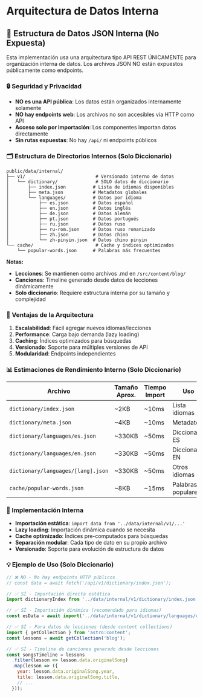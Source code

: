 # Arquitectura de Datos Interna

## 📂 Estructura de Datos JSON Interna (No Expuesta)

Esta implementación usa una arquitectura tipo API REST ÚNICAMENTE para organización interna de datos. Los archivos JSON NO están expuestos públicamente como endpoints.

### 🔒 Seguridad y Privacidad

- **NO es una API pública**: Los datos están organizados internamente solamente
- **NO hay endpoints web**: Los archivos no son accesibles vía HTTP como API
- **Acceso solo por importación**: Los componentes importan datos directamente
- **Sin rutas expuestas**: No hay `/api/` ni endpoints públicos

### 🗂️ Estructura de Directorios Internos (Solo Diccionario)

```
public/data/internal/
├── v1/                          # Versionado interno de datos
│   └── dictionary/              # SOLO datos de diccionario
│       ├── index.json          # Lista de idiomas disponibles
│       ├── meta.json           # Metadatos globales
│       └── languages/          # Datos por idioma
│           ├── es.json         # Datos español
│           ├── en.json         # Datos inglés
│           ├── de.json         # Datos alemán
│           ├── pt.json         # Datos portugués
│           ├── ru.json         # Datos ruso
│           ├── ru-rom.json     # Datos ruso romanizado
│           ├── zh.json         # Datos chino
│           └── zh-pinyin.json  # Datos chino pinyin
└── cache/                       # Cache y índices optimizados
    └── popular-words.json      # Palabras más frecuentes
```

**Notas:**
- **Lecciones**: Se mantienen como archivos .md en `/src/content/blog/`
- **Canciones**: Timeline generado desde datos de lecciones dinámicamente
- **Solo diccionario**: Requiere estructura interna por su tamaño y complejidad

### 🚀 Ventajas de la Arquitectura

1. **Escalabilidad**: Fácil agregar nuevos idiomas/lecciones
2. **Performance**: Carga bajo demanda (lazy loading)
3. **Caching**: Índices optimizados para búsquedas
4. **Versionado**: Soporte para múltiples versiones de API
5. **Modularidad**: Endpoints independientes

### 📊 Estimaciones de Rendimiento Interno (Solo Diccionario)

| Archivo | Tamaño Aprox. | Tiempo Import | Uso |
|---------|--------------|---------------|-----|
| `dictionary/index.json` | ~2KB | ~10ms | Lista idiomas |
| `dictionary/meta.json` | ~4KB | ~10ms | Metadatos |
| `dictionary/languages/es.json` | ~330KB | ~50ms | Diccionario ES |
| `dictionary/languages/en.json` | ~330KB | ~50ms | Diccionario EN |
| `dictionary/languages/[lang].json` | ~330KB | ~50ms | Otros idiomas |
| `cache/popular-words.json` | ~8KB | ~15ms | Palabras populares |

### 🔧 Implementación Interna

- **Importación estática**: `import data from '../data/internal/v1/...'`
- **Lazy loading**: Importación dinámica cuando se necesita
- **Cache optimizado**: Índices pre-computados para búsquedas
- **Separación modular**: Cada tipo de dato en su propio archivo
- **Versionado**: Soporte para evolución de estructura de datos

### 💡 Ejemplo de Uso (Solo Diccionario)

```javascript
// ❌ NO - No hay endpoints HTTP públicos
// const data = await fetch('/api/v1/dictionary/index.json');

// ✅ SÍ - Importación directa estática
import dictionaryIndex from '../data/internal/v1/dictionary/index.json';

// ✅ SÍ - Importación dinámica (recomendado para idiomas)
const esData = await import('../data/internal/v1/dictionary/languages/es.json');

// ✅ SÍ - Para datos de lecciones (desde content collections)
import { getCollection } from 'astro:content';
const lessons = await getCollection('blog');

// ✅ SÍ - Timeline de canciones generado desde lecciones
const songsTimeline = lessons
  .filter(lesson => lesson.data.originalSong)
  .map(lesson => ({
    year: lesson.data.originalSong.year,
    title: lesson.data.originalSong.title,
    // ...
  }));
```